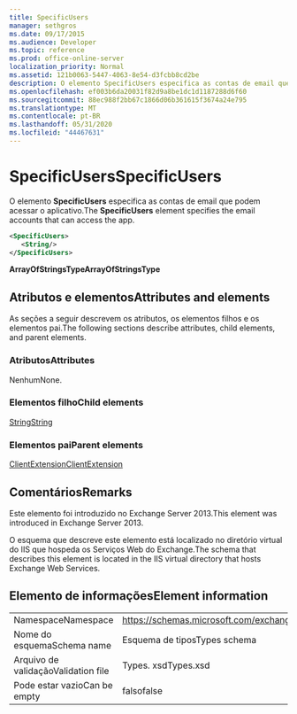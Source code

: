```yaml
---
title: SpecificUsers
manager: sethgros
ms.date: 09/17/2015
ms.audience: Developer
ms.topic: reference
ms.prod: office-online-server
localization_priority: Normal
ms.assetid: 121b0063-5447-4063-8e54-d3fcbb8cd2be
description: O elemento SpecificUsers especifica as contas de email que podem acessar o aplicativo.
ms.openlocfilehash: ef003b6da20031f82d9a8be1dc1d1187288d6f60
ms.sourcegitcommit: 88ec988f2bb67c1866d06b361615f3674a24e795
ms.translationtype: MT
ms.contentlocale: pt-BR
ms.lasthandoff: 05/31/2020
ms.locfileid: "44467631"
---
```

# <a name="specificusers"></a><span data-ttu-id="59bdf-103">SpecificUsers</span><span class="sxs-lookup"><span data-stu-id="59bdf-103">SpecificUsers</span></span>

<span data-ttu-id="59bdf-104">O elemento **SpecificUsers** especifica as contas de email que podem acessar o aplicativo.</span><span class="sxs-lookup"><span data-stu-id="59bdf-104">The **SpecificUsers** element specifies the email accounts that can access the app.</span></span> 
  
```XML
<SpecificUsers>
   <String/>
</SpecificUsers>
```

 <span data-ttu-id="59bdf-105">**ArrayOfStringsType**</span><span class="sxs-lookup"><span data-stu-id="59bdf-105">**ArrayOfStringsType**</span></span>
## <a name="attributes-and-elements"></a><span data-ttu-id="59bdf-106">Atributos e elementos</span><span class="sxs-lookup"><span data-stu-id="59bdf-106">Attributes and elements</span></span>

<span data-ttu-id="59bdf-107">As seções a seguir descrevem os atributos, os elementos filhos e os elementos pai.</span><span class="sxs-lookup"><span data-stu-id="59bdf-107">The following sections describe attributes, child elements, and parent elements.</span></span>
  
### <a name="attributes"></a><span data-ttu-id="59bdf-108">Atributos</span><span class="sxs-lookup"><span data-stu-id="59bdf-108">Attributes</span></span>

<span data-ttu-id="59bdf-109">Nenhum</span><span class="sxs-lookup"><span data-stu-id="59bdf-109">None.</span></span>
  
### <a name="child-elements"></a><span data-ttu-id="59bdf-110">Elementos filho</span><span class="sxs-lookup"><span data-stu-id="59bdf-110">Child elements</span></span>

[<span data-ttu-id="59bdf-111">String</span><span class="sxs-lookup"><span data-stu-id="59bdf-111">String</span></span>](string.md)
  
### <a name="parent-elements"></a><span data-ttu-id="59bdf-112">Elementos pai</span><span class="sxs-lookup"><span data-stu-id="59bdf-112">Parent elements</span></span>

[<span data-ttu-id="59bdf-113">ClientExtension</span><span class="sxs-lookup"><span data-stu-id="59bdf-113">ClientExtension</span></span>](clientextension.md)
  
## <a name="remarks"></a><span data-ttu-id="59bdf-114">Comentários</span><span class="sxs-lookup"><span data-stu-id="59bdf-114">Remarks</span></span>

<span data-ttu-id="59bdf-115">Este elemento foi introduzido no Exchange Server 2013.</span><span class="sxs-lookup"><span data-stu-id="59bdf-115">This element was introduced in Exchange Server 2013.</span></span>
  
<span data-ttu-id="59bdf-116">O esquema que descreve este elemento está localizado no diretório virtual do IIS que hospeda os Serviços Web do Exchange.</span><span class="sxs-lookup"><span data-stu-id="59bdf-116">The schema that describes this element is located in the IIS virtual directory that hosts Exchange Web Services.</span></span>
  
## <a name="element-information"></a><span data-ttu-id="59bdf-117">Elemento de informações</span><span class="sxs-lookup"><span data-stu-id="59bdf-117">Element information</span></span>

|||
|:-----|:-----|
|<span data-ttu-id="59bdf-118">Namespace</span><span class="sxs-lookup"><span data-stu-id="59bdf-118">Namespace</span></span>  <br/> |https://schemas.microsoft.com/exchange/services/2006/types  <br/> |
|<span data-ttu-id="59bdf-119">Nome do esquema</span><span class="sxs-lookup"><span data-stu-id="59bdf-119">Schema name</span></span>  <br/> |<span data-ttu-id="59bdf-120">Esquema de tipos</span><span class="sxs-lookup"><span data-stu-id="59bdf-120">Types schema</span></span>  <br/> |
|<span data-ttu-id="59bdf-121">Arquivo de validação</span><span class="sxs-lookup"><span data-stu-id="59bdf-121">Validation file</span></span>  <br/> |<span data-ttu-id="59bdf-122">Types. xsd</span><span class="sxs-lookup"><span data-stu-id="59bdf-122">Types.xsd</span></span>  <br/> |
|<span data-ttu-id="59bdf-123">Pode estar vazio</span><span class="sxs-lookup"><span data-stu-id="59bdf-123">Can be empty</span></span>  <br/> |<span data-ttu-id="59bdf-124">falso</span><span class="sxs-lookup"><span data-stu-id="59bdf-124">false</span></span>  <br/> |
   

